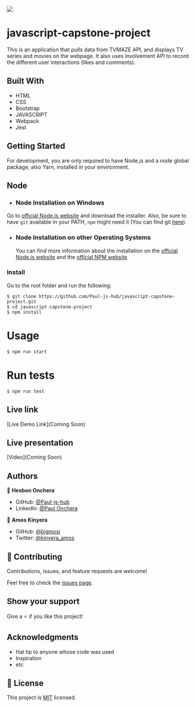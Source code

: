 ![](https://img.shields.io/badge/Microverse-blueviolet)

# javascript-capstone-project
This is an application that pulls data from TVMAZE API, and displays TV series and movies on the webpage. It also uses Involvement API to record the different user interactions (likes and comments).
## Built With

- HTML
- CSS
- Bootstrap
- JAVASCRIPT
- Webpack
- Jest

## Getting Started
For development, you are only required to have Node.js and a node global package, also Yarn, installed in your environment.

## Node
- ### Node Installation on Windows
  
Go to [official Node.js website](https://nodejs.org/) and download the installer.
Also, be sure to have `git` available in your PATH, `npm` might need it (You can find git [here](https://git-scm.com/)).

- ### Node Installation on other Operating Systems
  You can find more information about the installation on the [official Node.js website](https://nodejs.org) and the [official NPM website](https://npmjs.org/).

### Install
Go to the root folder and run the following:

    $ git clone https://github.com/Paul-js-hub/javascript-capstone-project.git
    $ cd javascript-capstone-project
    $ npm install

# Usage
    $ npm run start

# Run tests
    $ npm run test

## Live link
[Live Demo Link](Coming Soon)

## Live presentation
[Video](Coming Soon)

## Authors

👤 **Hesbon Onchera**

- GitHub: [@Paul-js-hub](https://github.com/Paul-js-hub/)
- LinkedIn: [@Paul Onchera](https://www.linkedin.com/in/paul-onchera-499a57144/)

👤 **Amos Kinyera**

- GitHub: [@bigmosi](https://github.com/bigmosi)
- Twitter: [@kinyera_amos](https://twitter.com/kinyera_amos)

## 🤝 Contributing

Contributions, issues, and feature requests are welcome!

Feel free to check the [issues page](../../issues/).

## Show your support

Give a ⭐️ if you like this project!

## Acknowledgments

- Hat tip to anyone whose code was used
- Inspiration
- etc

## 📝 License

This project is [MIT](./MIT.md) licensed.